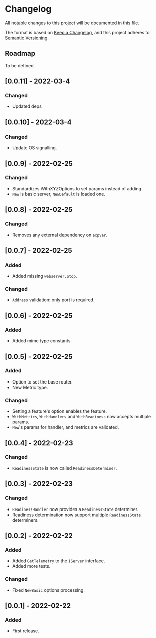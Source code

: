 # Changelog

All notable changes to this project will be documented in this file.

The format is based on [Keep a Changelog](https://keepachangelog.com/en/1.0.0/),
and this project adheres to [Semantic Versioning](https://semver.org/spec/v2.0.0.html).

## Roadmap

To be defined.

## [0.0.11] - 2022-03-4
### Changed
- Updated deps

## [0.0.10] - 2022-03-4
### Changed
- Update OS signalling.

## [0.0.9] - 2022-02-25
### Changed
- Standardizes WithXYZOptions to set params instead of adding.
- `New` is basic server, `NewDefault` is loaded one.

## [0.0.8] - 2022-02-25
### Changed
- Removes any external dependency on `expvar`.

## [0.0.7] - 2022-02-25
### Added
- Added missing `webserver.Stop`.

### Changed
- `Address` validation: only port is required.

## [0.0.6] - 2022-02-25
### Added
- Added mime type constants.

## [0.0.5] - 2022-02-25
### Added
- Option to set the base router.
- New Metric type.

### Changed
- Setting a feature's option enables the feature.
- `WithMetrics`, `WithHandlers` and `WithReadiness` now accepts multiple params.
- `New`'s params for handler, and metrics are validated.

## [0.0.4] - 2022-02-23
### Changed
- `ReadinessState` is now called `ReadinessDeterminer`.

## [0.0.3] - 2022-02-23
### Changed
- `ReadinessHandler` now provides a `ReadinessState` determiner.
- Readiness determination now support multiple `ReadinessState` determiners.

## [0.0.2] - 2022-02-22
### Added
- Added `GetTelemetry` to the `IServer` interface.
- Added more tests.

### Changed
- Fixed `NewBasic` options processing.

## [0.0.1] - 2022-02-22
### Added
- First release.
